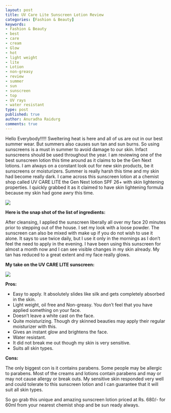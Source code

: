 ```yaml
---
layout: post
title: UV Care Lite Sunscreen Lotion Review
categories: [Fashion & Beauty]
keywords:
- Fashion & Beauty
- best
- care
- cream
- Glow
- hot
- light weight
- lite
- Lotion
- non-greasy
- review
- summer
- sun
- sunscreen
- top
- UV rays
- water resistant
type: post
published: true
author: Anuradha Raidurg
comments: true
---
```

Hello Everybody!!!!!
Sweltering heat is here and all of us are out in our best summer wear. But summers also causes sun tan and sun burns. So using sunscreens is a must in summer to avoid damage to our skin. Infact sunscreens should be used throughout the year. I am reviewing one of the best sunscreen lotion this time around as it claims to be the Gen Next lotions. I am always on a constant look out for new skin products, be it sunscreens or moisturizers. Summer is really harsh this time and my skin had become really dark. I came across this sunscreen lotion at a chemist shop called UV CARE LITE the Gen Next lotion SPF 26+ with skin lightening properties. I quickly grabbed it as it claimed to have skin lightening formula because my skin had gone awry this time.
<!--more-->

<img src="/assets/image2.jpg" />

**Here is the snap shot of the list of ingredients:**

After cleansing, I applied the sunscreen liberally all over my face 20 minutes prior to stepping out of the house. I set my look with a loose powder. The sunscreen can also be mixed with make up if you do not wish to use it alone. It says to use twice daily, but I use it only in the mornings as I don’t feel the need to apply in the evening. I have been using this sunscreen for almost a month now and I can see visible changes in my skin already. My tan has reduced to a great extent and my face really glows.

**My take on the UV CARE LITE sunscreen:**

<img src="/assets/image1.jpg" />

**Pros:**

* Easy to apply. It absolutely slides like silk and gets completely absorbed in the skin.
* Light weight, oil free and Non-greasy. You don’t feel that you have applied something on your face.
* Doesn&#8217;t leave a white cast on the face.
* Quite moisturizing. Though dry skinned beauties may apply their regular moisturizer with this.
* Gives an instant glow and brightens the face.
* Water resistant.
* It did not break me out though my skin is very sensitive.
* Suits all skin types.

**Cons:**

The only biggest con is it contains parabens. Some people may be allergic to parabens. Most of the creams and lotions contain parabens and may or may not cause allergy or break outs. My sensitive skin responded very well and could tolerate to this sunscreen lotion and I can guarantee that it will suit all skin types.

So go grab this unique and amazing sunscreen lotion priced at Rs. 680/- for 60ml from your nearest chemist shop and be sun ready always.
